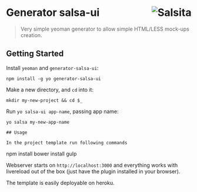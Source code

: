 # Generator salsa-ui <a href='https://github.com/salsita'><img align='right' title='Salsita' src='https://www.google.com/a/cpanel/salsitasoft.com/images/logo.gif?alpha=1' _src='https://1.gravatar.com/avatar/d413290a5fe1385efcf5a344d4a0b588?s=50' /></a>

> Very simple yeoman generator to allow simple HTML/LESS mock-ups creation.

## Getting Started

Install `yeoman` and `generator-salsa-ui`:
  ```
  npm install -g yo generator-salsa-ui
  ```

Make a new directory, and `cd` into it:
  ```
  mkdir my-new-project && cd $_
  ```

Run `yo salsa-ui app-name`, passing app name:
  ```
  yo salsa my-new-app-name

## Usage

In the project template run following commands
  ```
  npm install
  bower install
  gulp

Webserver starts on `http://localhost:3000` and everything works with livereload out of the box (just have the plugin installed in your browser).

The template is easily deployable on heroku.